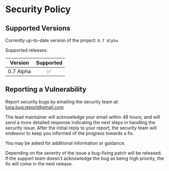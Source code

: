 # Security Policy

## Supported Versions

Currently up-to-date version of the project: `0.7 Alpha`

Supported releases:

| Version | Supported          |
| ------- | :----------------: |
| 0.7 Alpha   | :white_check_mark: |

## Reporting a Vulnerability

Report security bugs by emailing the security team at: luna.bug.report@gmail.com
<br/>

The lead maintainer will acknowledge your email within 48 hours, and will send a more detailed response indicating the next steps in handling the security issue. 
After the initial reply to your report, the security team will endeavor to keep you informed of the progress towards a fix. 

You may be asked for additional information or guidance.

Depending on the severity of the issue a bug-fixing patch will be released. If the support team doesn't acknowledge the bug as being high priority, the fix will come in the next release.
